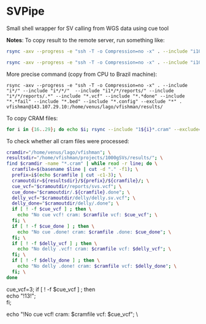 # SVPipe
Small shell wrapper for SV calling from WGS data using cue tool

**Notes**:
To copy result to the remote server, run something like:
```bash
rsync -axv --progress -e "ssh -T -o Compression=no -x" . --include "i10*/" --include "i10*/*/"  --include "i10*/*/reports/" --include "i10*/10*/.*" --include "*.vcf" --exclude "*" . vfishman@143.107.29.10:/home/venus/lago/vfishman/results/ --dry-run```

rsync -axv --progress -e "ssh -T -o Compression=no -x" . --include "i10*/" --include "i10*/*/"  --include "i10*/*/delly/" --include "i10*/10*/.*" --include "*.vcf" --include "*.*done" --include "*.*fail" --exclude "*" . vfishman@143.107.29.10:/home/venus/lago/vfishman/results/
```

More precise command (copy from CPU to Brazil machine):
```
rsync -axv --progress -e "ssh -T -o Compression=no -x" . --include "i*/" --include "i*/*/"  --include "i1*/*/reports/" --include "i*/*/reports/.*" --include "*.vcf" --include "*.*done" --include "*.*fail" --include "*.bed" --include "*.config" --exclude "*" . vfishman@143.107.29.10:/home/venus/lago/vfishman/results/
```

To copy CRAM files:
```bash
for i in {16..29}; do echo $i; rsync --include "1${i}*.cram" --exclude='*' -aHAXxv --numeric-ids --progress -e "ssh -T -o Compression=no -x" vfishman@143.107.29.10:/home/venus/lago/vfishman/2023Aug14_copy/ .; done
```

To check whether all cram files were processed:
```bash
cramdir="/home/venus/lago/vfishman"; \
resultsdir="/home/vfishman/projects/1000gSVs/results/"; \
find $cramdir -name "*.cram" | while read -r line; do \
  cramfile=$(basename $line | cut -d "." -f1); \
  prefix=i$(echo $cramfile | cut -c1-3); \
  cramoutdir=${resultsdir}/${prefix}/${cramfile}/; \
  cue_vcf="$cramoutdir/reports/svs.vcf"; \
  cue_done="$cramoutdir/.${cramfile}.done"; \
  delly_vcf="$cramoutdir/delly/delly.sv.vcf"; \
  delly_done="$cramoutdir/delly/.done"; \
  if [ ! -f $cue_vcf ] ; then \
    echo "No cue vcf! cram: $cramfile vcf: $cue_vcf"; \
  fi; \
  if [ ! -f $cue_done ] ; then \
    echo "No cue .done! cram: $cramfile .done: $cue_done"; \
  fi; \
  if [ ! -f $delly_vcf ] ; then \
    echo "No delly .vcf! cram: $cramfile vcf: $delly_vcf"; \
  fi; \
  if [ ! -f $delly_done ] ; then \
    echo "No delly .done! cram: $cramfile vcf: $delly_done"; \
  fi; \
done
```

cue_vcf=3; if [ ! -f $cue_vcf ] ; then \
    echo "!13!"; \
fi;

echo "!No cue vcf! cram: $cramfile vcf: $cue_vcf"; \